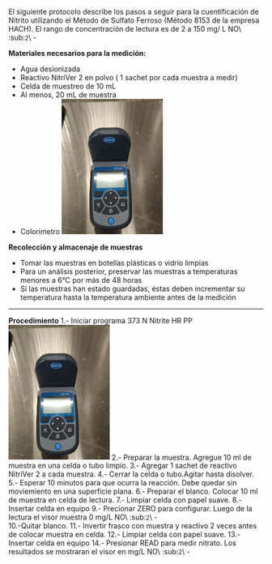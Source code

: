 El siguiente protocolo describe los pasos a seguir para la cuentificación de Nitrito utilizando el Método de Sulfato Ferroso (Método 8153 de la empresa HACH).
El rango de concentración de lectura es de 2 a 150 mg/ L NO\ :sub:`2`\ -  


 **Materiales necesarios para la medición:** 
- Agua desionizada
- Reactivo NitriVer 2 en polvo ( 1 sachet por cada muestra a medir)
- Celda de muestreo de 10 mL 
- Al menos, 20 mL de muestra
- Colorimetro <img src="images/DR900_Tapa.jpeg" width="200">


**Recolección y almacenaje de muestras** 

- Tomar  las muestras en botellas plásticas o vidrio limpias 
- Para un análisis posterior, preservar las muestras a temperaturas menores a 6°C por más de 48 horas
- Si las muestras han estado guardadas, éstas deben incrementar su temperatura hasta la temperatura ambiente antes de la medición

---------------------------------------------------------------------------------------------------------------------------------------------
**Procedimiento** 
1.- Iniciar programa 373 N Nitrite HR PP <img src="images/DR900_Tapa.jpeg" width="200">
2.- Preparar la muestra. Agregue 10 ml de muestra en una celda o tubo limpio.
3.- Agregar 1 sachet de reactivo NitriVer 2 a cada muestra.
4.- Cerrar la celda o tubo.Agitar hasta disolver.
5.- Esperar 10 minutos para que ocurra la reacción. Debe quedar sin moviemiento en una superficie plana.
6.- Preparar el blanco. Colocar 10 ml de muestra en celda de lectura.
7.- Limpiar celda con papel suave.
8.- Insertar celda en equipo
9.- Precionar ZERO para configurar. Luego de la lectura el visor muestra 0 mg/L NO\ :sub:`2`\ -  
10.-Quitar blanco.
11.- Invertir frasco con muestra y reactivo 2 veces antes de colocar muestra en celda.
12.- Limpiar celda con papel suave.
13.- Insertar celda en equipo
14.- Presionar READ para medir nitrato. Los resultados se mostraran el visor en mg/L NO\ :sub:`2`\ -

